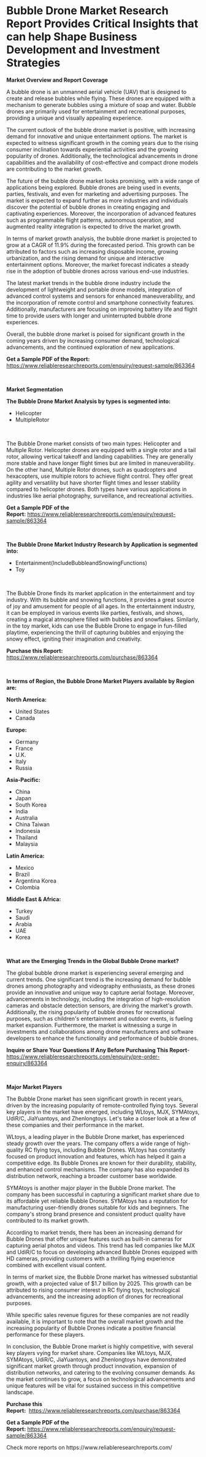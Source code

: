 <p><h1>Bubble Drone Market Research Report Provides Critical Insights that can help Shape Business Development and Investment Strategies</h1></p><p><strong>Market Overview and Report Coverage</strong></p>
<p><p>A bubble drone is an unmanned aerial vehicle (UAV) that is designed to create and release bubbles while flying. These drones are equipped with a mechanism to generate bubbles using a mixture of soap and water. Bubble drones are primarily used for entertainment and recreational purposes, providing a unique and visually appealing experience.</p><p>The current outlook of the bubble drone market is positive, with increasing demand for innovative and unique entertainment options. The market is expected to witness significant growth in the coming years due to the rising consumer inclination towards experiential activities and the growing popularity of drones. Additionally, the technological advancements in drone capabilities and the availability of cost-effective and compact drone models are contributing to the market growth.</p><p>The future of the bubble drone market looks promising, with a wide range of applications being explored. Bubble drones are being used in events, parties, festivals, and even for marketing and advertising purposes. The market is expected to expand further as more industries and individuals discover the potential of bubble drones in creating engaging and captivating experiences. Moreover, the incorporation of advanced features such as programmable flight patterns, autonomous operation, and augmented reality integration is expected to drive the market growth.</p><p>In terms of market growth analysis, the bubble drone market is projected to grow at a CAGR of 11.9% during the forecasted period. This growth can be attributed to factors such as increasing disposable income, growing urbanization, and the rising demand for unique and interactive entertainment options. Moreover, the market forecast indicates a steady rise in the adoption of bubble drones across various end-use industries.</p><p>The latest market trends in the bubble drone industry include the development of lightweight and portable drone models, integration of advanced control systems and sensors for enhanced maneuverability, and the incorporation of remote control and smartphone connectivity features. Additionally, manufacturers are focusing on improving battery life and flight time to provide users with longer and uninterrupted bubble drone experiences.</p><p>Overall, the bubble drone market is poised for significant growth in the coming years driven by increasing consumer demand, technological advancements, and the continued exploration of new applications.</p></p>
<p><strong>Get a Sample PDF of the Report:</strong> <a href="https://www.reliableresearchreports.com/enquiry/request-sample/863364">https://www.reliableresearchreports.com/enquiry/request-sample/863364</a></p>
<p>&nbsp;</p>
<p><strong>Market Segmentation</strong></p>
<p><strong>The Bubble Drone Market Analysis by types is segmented into:</strong></p>
<p><ul><li>Helicopter</li><li>MultipleRotor</li></ul></p>
<p>&nbsp;</p>
<p><p>The Bubble Drone market consists of two main types: Helicopter and Multiple Rotor. Helicopter drones are equipped with a single rotor and a tail rotor, allowing vertical takeoff and landing capabilities. They are generally more stable and have longer flight times but are limited in maneuverability. On the other hand, Multiple Rotor drones, such as quadcopters and hexacopters, use multiple rotors to achieve flight control. They offer great agility and versatility but have shorter flight times and lesser stability compared to helicopter drones. Both types have various applications in industries like aerial photography, surveillance, and recreational activities.</p></p>
<p><strong>Get a Sample PDF of the Report:</strong>&nbsp;<a href="https://www.reliableresearchreports.com/enquiry/request-sample/863364">https://www.reliableresearchreports.com/enquiry/request-sample/863364</a></p>
<p>&nbsp;</p>
<p><strong>The Bubble Drone Market Industry Research by Application is segmented into:</strong></p>
<p><ul><li>Entertainment(IncludeBubbleandSnowingFunctions)</li><li>Toy</li></ul></p>
<p>&nbsp;</p>
<p><p>The Bubble Drone finds its market application in the entertainment and toy industry. With its bubble and snowing functions, it provides a great source of joy and amusement for people of all ages. In the entertainment industry, it can be employed in various events like parties, festivals, and shows, creating a magical atmosphere filled with bubbles and snowflakes. Similarly, in the toy market, kids can use the Bubble Drone to engage in fun-filled playtime, experiencing the thrill of capturing bubbles and enjoying the snowy effect, igniting their imagination and creativity.</p></p>
<p><strong>Purchase this Report:</strong>&nbsp; <a href="https://www.reliableresearchreports.com/purchase/863364">https://www.reliableresearchreports.com/purchase/863364</a></p>
<p>&nbsp;</p>
<p><strong>In terms of Region, the Bubble Drone Market Players available by Region are:</strong></p>
<p>
    <p> <strong> North America: </strong>
        <ul>
            <li>United States</li>
            <li>Canada</li>
        </ul>
        </p> 
    <p> <strong> Europe: </strong>
        <ul>
            <li>Germany</li>
            <li>France</li>
            <li>U.K.</li>
            <li>Italy</li>
            <li>Russia</li>
        </ul>
        </p> 
    <p> <strong> Asia-Pacific: </strong>
        <ul>
            <li>China</li>
            <li>Japan</li>
            <li>South Korea</li>
            <li>India</li>
            <li>Australia</li>
            <li>China Taiwan</li>
            <li>Indonesia</li>
            <li>Thailand</li>
            <li>Malaysia</li>
        </ul>
        </p> 
    <p> <strong> Latin America: </strong>
        <ul>
            <li>Mexico</li>
            <li>Brazil</li>
            <li>Argentina Korea</li>
            <li>Colombia</li>
        </ul>
        </p> 
    <p> <strong> Middle East & Africa: </strong>
        <ul>
            <li>Turkey</li>
            <li>Saudi</li>
            <li>Arabia</li>
            <li>UAE</li>
            <li>Korea</li>
        </ul>
    </p>
    </p>
<p>&nbsp;</p>
<p><strong>What are the Emerging Trends in the Global Bubble Drone market?</strong></p>
<p><p>The global bubble drone market is experiencing several emerging and current trends. One significant trend is the increasing demand for bubble drones among photography and videography enthusiasts, as these drones provide an innovative and unique way to capture aerial footage. Moreover, advancements in technology, including the integration of high-resolution cameras and obstacle detection sensors, are driving the market's growth. Additionally, the rising popularity of bubble drones for recreational purposes, such as children's entertainment and outdoor events, is fueling market expansion. Furthermore, the market is witnessing a surge in investments and collaborations among drone manufacturers and software developers to enhance the functionality and performance of bubble drones.</p></p>
<p><strong>Inquire or Share Your Questions If Any Before Purchasing This Report</strong>- <a href="https://www.reliableresearchreports.com/enquiry/pre-order-enquiry/863364">https://www.reliableresearchreports.com/enquiry/pre-order-enquiry/863364</a></p>
<p>&nbsp;</p>
<p><strong>Major Market Players</strong></p>
<p><p>The Bubble Drone market has seen significant growth in recent years, driven by the increasing popularity of remote-controlled flying toys. Several key players in the market have emerged, including WLtoys, MJX, SYMAtoys, UdiR/C, JiaYuantoys, and Zhenlongtoys. Let's take a closer look at a few of these companies and their performance in the market.</p><p>WLtoys, a leading player in the Bubble Drone market, has experienced steady growth over the years. The company offers a wide range of high-quality RC flying toys, including Bubble Drones. WLtoys has constantly focused on product innovation and features, which has helped it gain a competitive edge. Its Bubble Drones are known for their durability, stability, and enhanced control mechanisms. The company has also expanded its distribution network, reaching a broader customer base worldwide.</p><p>SYMAtoys is another major player in the Bubble Drone market. The company has been successful in capturing a significant market share due to its affordable yet reliable Bubble Drones. SYMAtoys has a reputation for manufacturing user-friendly drones suitable for kids and beginners. The company's strong brand presence and consistent product quality have contributed to its market growth.</p><p>According to market trends, there has been an increasing demand for Bubble Drones that offer unique features such as built-in cameras for capturing aerial photos and videos. This trend has led companies like MJX and UdiR/C to focus on developing advanced Bubble Drones equipped with HD cameras, providing customers with a thrilling flying experience combined with excellent visual content.</p><p>In terms of market size, the Bubble Drone market has witnessed substantial growth, with a projected value of $1.7 billion by 2025. This growth can be attributed to rising consumer interest in RC flying toys, technological advancements, and the increasing adoption of drones for recreational purposes.</p><p>While specific sales revenue figures for these companies are not readily available, it is important to note that the overall market growth and the increasing popularity of Bubble Drones indicate a positive financial performance for these players.</p><p>In conclusion, the Bubble Drone market is highly competitive, with several key players vying for market share. Companies like WLtoys, MJX, SYMAtoys, UdiR/C, JiaYuantoys, and Zhenlongtoys have demonstrated significant market growth through product innovation, expansion of distribution networks, and catering to the evolving consumer demands. As the market continues to grow, a focus on technological advancements and unique features will be vital for sustained success in this competitive landscape.</p></p>
<p><strong>Purchase this Report:</strong>&nbsp;&nbsp;<a href="https://www.reliableresearchreports.com/purchase/863364">https://www.reliableresearchreports.com/purchase/863364</a></p>
<p></p>
<p><strong>Get a Sample PDF of the Report:</strong>&nbsp;<a href="https://www.reliableresearchreports.com/enquiry/request-sample/863364">https://www.reliableresearchreports.com/enquiry/request-sample/863364</a></p>
<p>Check more reports on https://www.reliableresearchreports.com/</p>